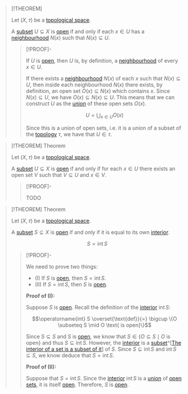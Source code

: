 >[!THEOREM]
>
>Let $(X, \tau)$ be a [topological space](Topological%20Space.md).
>
>A [subset](../../Set%20Theory/Subset.md) $U \subseteq X$ is [open](Open%20Subset.md) if and only if each $x \in U$ has a [neighbourhood](Neighbourhoods.md) $N(x)$ such that $N(x) \subseteq U$.
>
>>[!PROOF]-
>>
>>If $U$ is [open](Open%20Subset.md), then $U$ is, by definition, a [neighbourhood](Neighbourhoods.md) of every $x \in U$.
>>
>>If there exists a [neighbourhood](Neighbourhoods.md) $N(x)$ of each $x$ such that $N(x) \subseteq U$, then inside each neighbourhood $N(x)$ there exists, by definition, an open set $O(x) \subseteq N(x)$ which contains $x$. Since $N(x) \subseteq U$, we have $O(x) \subseteq N(x) \subseteq U$. This means that we can construct $U$ as the [union](../../Set%20Theory/Collections/Union%20of%20a%20Collection.md) of these open sets $O(x)$.
>>
>>$$U = \bigcup_{x \in U} O(x)$$
>>
>>Since this is a union of open sets, i.e. it is a union of a subset of the [topology](Topology.md) $\tau$, we have that $U \in \tau$. 
>>
>

>[!THEOREM] Theorem
>
>Let $(X, \tau)$ be a [topological space](Topological%20Space.md).
>
>A [subset](../../Set%20Theory/Subset.md) $U \subseteq X$ is [open](Open%20Subset.md) if and only if for each $x \in U$ there exists an open set $V$ such that $V \subseteq U$ and $x \in V$.
>
>>[!PROOF]-
>>
>>TODO
>>
>

>[!THEOREM] Theorem
>
>Let $(X, \tau)$ be a [topological space](Topological%20Space.md).
>
>A [subset](../../Set%20Theory/Subset.md) $S \subseteq X$ is [open](Open%20Subset.md) if and only if it is equal to its own [interior](../Interior,%20Exterior,%20Boundary/Interior/Interior.md).
>
>$$S = \operatorname{int} S$$
>
>>[!PROOF]-
>>
>>We need to prove two things:
>>- (I) If $S$ is [open](Open%20Subset.md), then $S = \operatorname{int} S$.
>>- (II) If $S = \operatorname{int} S$, then $S$ is [open](Open%20Subset.md).
>>
>>**Proof of (I):**
>>
>>Suppose $S$ is [open](Open%20Subset.md). Recall the definition of the [interior](../Interior,%20Exterior,%20Boundary/Interior/Interior.md) $\operatorname{int} S$:
>>
>>$$\operatorname{int} S \overset{\text{def}}{=} \bigcup \{O \subseteq S \mid O \text{ is open}\}$$
>>
>>Since $S\subseteq S$ and $S$ is [open](Open%20Subset.md), we know that $S \in \{O \subseteq S \mid O \text{ is open}\}$ and thus $S \subseteq \operatorname{int} S$. However, the [interior](../Interior,%20Exterior,%20Boundary/Interior/Interior.md) is a [subset](../../Set%20Theory/Subset.md)^[[The interior of a set is a subset of it](../Interior.md#^interior-is-a-subset)] of $S$. Since $S \subseteq \operatorname{int} S$ and $\operatorname{int} S \subseteq S$, we know deduce that $S = \operatorname{int} S$.
>>
>>**Proof of (II):**
>>
>>Suppose that $S = \operatorname{int} S$. Since the [interior](../Interior,%20Exterior,%20Boundary/Interior/Interior.md) $\operatorname{int} S$ is a [union](../../Set%20Theory/Collections/Union%20of%20a%20Collection.md) of [open sets](Open%20Subset.md), it is itself [open](Open%20Subset.md). Therefore, $S$ is [open](Open%20Subset.md).
>>
>